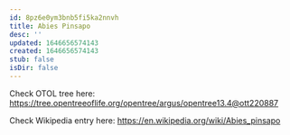 ```yaml
---
id: 8pz6e0ym3bnb5fi5ka2nnvh
title: Abies Pinsapo
desc: ''
updated: 1646656574143
created: 1646656574143
stub: false
isDir: false
---
```

Check OTOL tree here: https://tree.opentreeoflife.org/opentree/argus/opentree13.4@ott220887


Check Wikipedia entry here: https://en.wikipedia.org/wiki/Abies_pinsapo
